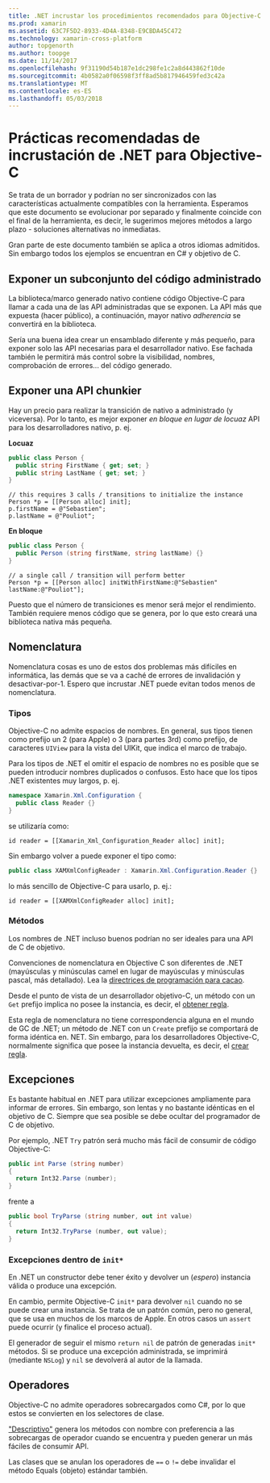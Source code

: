 ```yaml
---
title: .NET incrustar los procedimientos recomendados para Objective-C
ms.prod: xamarin
ms.assetid: 63C7F5D2-8933-4D4A-8348-E9CBDA45C472
ms.technology: xamarin-cross-platform
author: topgenorth
ms.author: toopge
ms.date: 11/14/2017
ms.openlocfilehash: 9f31190d54b187e1dc298fe1c2a8d443862f10de
ms.sourcegitcommit: 4b0582a0f06598f3ff8ad5b817946459fed3c42a
ms.translationtype: MT
ms.contentlocale: es-ES
ms.lasthandoff: 05/03/2018
---
```

# <a name="net-embedding-best-practices-for-objective-c"></a>Prácticas recomendadas de incrustación de .NET para Objective-C

Se trata de un borrador y podrían no ser sincronizados con las características actualmente compatibles con la herramienta. Esperamos que este documento se evolucionar por separado y finalmente coincide con el final de la herramienta, es decir, le sugerimos mejores métodos a largo plazo - soluciones alternativas no inmediatas.

Gran parte de este documento también se aplica a otros idiomas admitidos. Sin embargo todos los ejemplos se encuentran en C# y objetivo de C.

## <a name="exposing-a-subset-of-the-managed-code"></a>Exponer un subconjunto del código administrado

La biblioteca/marco generado nativo contiene código Objective-C para llamar a cada una de las API administradas que se exponen. La API más que expuesta (hacer público), a continuación, mayor nativo _adherencia_ se convertirá en la biblioteca.

Sería una buena idea crear un ensamblado diferente y más pequeño, para exponer solo las API necesarias para el desarrollador nativo. Ese fachada también le permitirá más control sobre la visibilidad, nombres, comprobación de errores... del código generado.

## <a name="exposing-a-chunkier-api"></a>Exponer una API chunkier

Hay un precio para realizar la transición de nativo a administrado (y viceversa). Por lo tanto, es mejor exponer _en bloque en lugar de locuaz_ API para los desarrolladores nativo, p. ej.

**Locuaz**

```csharp
public class Person {
  public string FirstName { get; set; }
  public string LastName { get; set; }
}
```

```objc
// this requires 3 calls / transitions to initialize the instance
Person *p = [[Person alloc] init];
p.firstName = @"Sebastien";
p.lastName = @"Pouliot";
```

**En bloque**

```csharp
public class Person {
  public Person (string firstName, string lastName) {}
}
```

```objc
// a single call / transition will perform better
Person *p = [[Person alloc] initWithFirstName:@"Sebastien" lastName:@"Pouliot"];
```

Puesto que el número de transiciones es menor será mejor el rendimiento. También requiere menos código que se genera, por lo que esto creará una biblioteca nativa más pequeña.

## <a name="naming"></a>Nomenclatura

Nomenclatura cosas es uno de estos dos problemas más difíciles en informática, las demás que se va a caché de errores de invalidación y desactivar-por-1. Espero que incrustar .NET puede evitan todos menos de nomenclatura.

### <a name="types"></a>Tipos

Objective-C no admite espacios de nombres. En general, sus tipos tienen como prefijo un 2 (para Apple) o 3 (para partes 3rd) como prefijo, de caracteres `UIView` para la vista del UIKit, que indica el marco de trabajo.

Para los tipos de .NET el omitir el espacio de nombres no es posible que se pueden introducir nombres duplicados o confusos. Esto hace que los tipos .NET existentes muy largos, p. ej.

```csharp
namespace Xamarin.Xml.Configuration {
  public class Reader {}
}
```

se utilizaría como:

```objc
id reader = [[Xamarin_Xml_Configuration_Reader alloc] init];
```

Sin embargo volver a puede exponer el tipo como:

```csharp
public class XAMXmlConfigReader : Xamarin.Xml.Configuration.Reader {}
```

lo más sencillo de Objective-C para usarlo, p. ej.:

```objc
id reader = [[XAMXmlConfigReader alloc] init];
```

### <a name="methods"></a>Métodos

Los nombres de .NET incluso buenos podrían no ser ideales para una API de C de objetivo.

Convenciones de nomenclatura en Objective C son diferentes de .NET (mayúsculas y minúsculas camel en lugar de mayúsculas y minúsculas pascal, más detallado).
Lea la [directrices de programación para cacao](https://developer.apple.com/library/content/documentation/Cocoa/Conceptual/CodingGuidelines/Articles/NamingMethods.html#//apple_ref/doc/uid/20001282-BCIGIJJF).

Desde el punto de vista de un desarrollador objetivo-C, un método con un `Get` prefijo implica no posee la instancia, es decir, el [obtener regla](https://developer.apple.com/library/content/documentation/CoreFoundation/Conceptual/CFMemoryMgmt/Concepts/Ownership.html#//apple_ref/doc/uid/20001148-SW1).

Esta regla de nomenclatura no tiene correspondencia alguna en el mundo de GC de .NET; un método de .NET con un `Create` prefijo se comportará de forma idéntica en. NET. Sin embargo, para los desarrolladores Objective-C, normalmente significa que posee la instancia devuelta, es decir, el [crear regla](https://developer.apple.com/library/content/documentation/CoreFoundation/Conceptual/CFMemoryMgmt/Concepts/Ownership.html#//apple_ref/doc/uid/20001148-103029).

## <a name="exceptions"></a>Excepciones

Es bastante habitual en .NET para utilizar excepciones ampliamente para informar de errores. Sin embargo, son lentas y no bastante idénticas en el objetivo de C. Siempre que sea posible se debe ocultar del programador de C de objetivo.

Por ejemplo, .NET `Try` patrón será mucho más fácil de consumir de código Objective-C:

```csharp
public int Parse (string number)
{
  return Int32.Parse (number);
}
```

frente a

```csharp
public bool TryParse (string number, out int value)
{
  return Int32.TryParse (number, out value);
}
```

### <a name="exceptions-inside-init"></a>Excepciones dentro de `init*`

En .NET un constructor debe tener éxito y devolver un (_espero_) instancia válida o produce una excepción.

En cambio, permite Objective-C `init*` para devolver `nil` cuando no se puede crear una instancia. Se trata de un patrón común, pero no general, que se usa en muchos de los marcos de Apple. En otros casos un `assert` puede ocurrir (y finalice el proceso actual).

El generador de seguir el mismo `return nil` de patrón de generadas `init*` métodos. Si se produce una excepción administrada, se imprimirá (mediante `NSLog`) y `nil` se devolverá al autor de la llamada.

## <a name="operators"></a>Operadores

Objective-C no admite operadores sobrecargados como C#, por lo que estos se convierten en los selectores de clase.

["Descriptivo"](https://docs.microsoft.com/dotnet/standard/design-guidelines/operator-overloads) genera los métodos con nombre con preferencia a las sobrecargas de operador cuando se encuentra y pueden generar un más fáciles de consumir API.

Las clases que se anulan los operadores de `==` o `!=` debe invalidar el método Equals (objeto) estándar también.
